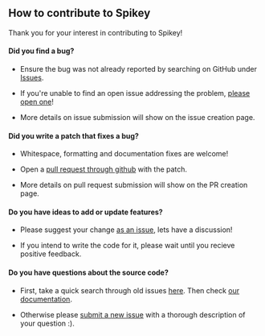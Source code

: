 ## How to contribute to Spikey

Thank you for your interest in contributing to Spikey!

#### **Did you find a bug?**

* Ensure the bug was not already reported by searching on GitHub under [Issues](https://github.com/SpikeyCNS/spikey/issues).

* If you're unable to find an open issue addressing the problem, [please open one](https://github.com/SpikeyCNS/spikey/issues/new)!

* More details on issue submission will show on the issue creation page.

#### **Did you write a patch that fixes a bug?**

* Whitespace, formatting and documentation fixes are welcome!

* Open a [pull request through github](https://github.com/SpikeyCNS/spikey/pulls) with the patch.

* More details on pull request submission will show on the PR creation page.

#### **Do you have ideas to add or update features?**

* Please suggest your change [as an issue](https://github.com/SpikeyCNS/spikey/issues), lets have a discussion!

* If you intend to write the code for it, please wait until you recieve positive feedback.

#### **Do you have questions about the source code?**

* First, take a quick search through old issues [here](https://github.com/SpikeyCNS/spikey/issues?q=is%3Aissue). Then check [our documentation](https://spikeycns.github.io/).

* Otherwise please [submit a new issue](https://github.com/SpikeyCNS/spikey/issues/new) with a thorough description of your question :).
